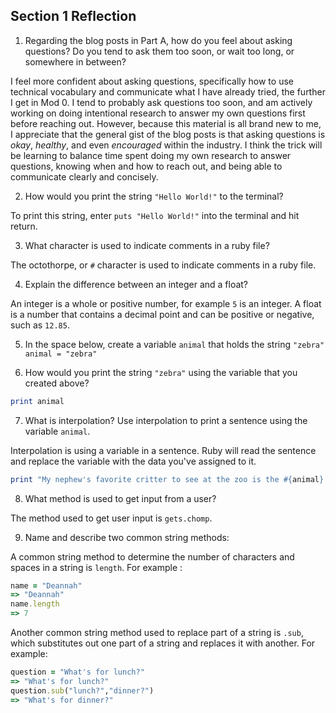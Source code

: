 ## Section 1 Reflection

1. Regarding the blog posts in Part A, how do you feel about asking questions? Do you tend to ask them too soon, or wait too long, or somewhere in between?

I feel more confident about asking questions, specifically how to use technical vocabulary and communicate what I have already tried, the further I get in Mod 0.  I tend to probably ask questions too soon, and am actively working on doing intentional research to answer my own questions first before reaching out.  However, because this material is all brand new to me, I appreciate that the general gist of the blog posts is that asking questions is _okay_, _healthy_, and even _encouraged_ within the industry.  I think the trick will be learning to balance time spent doing my own research to answer questions, knowing when and how to reach out, and being able to communicate clearly and concisely.  

2. How would you print the string `"Hello World!"` to the terminal?

To print this string, enter `puts "Hello World!"` into the terminal and hit return.

3. What character is used to indicate comments in a ruby file?

The octothorpe, or `#` character is used to indicate comments in a ruby file.

4. Explain the difference between an integer and a float?

An integer is a whole or positive number, for example `5` is an integer.  A float is a number that contains a decimal point and can be positive or negative, such as `12.85`.

5. In the space below, create a variable `animal` that holds the string `"zebra"`
`animal = "zebra"`

6. How would you print the string `"zebra"` using the variable that you created above?

```ruby
print animal
```

7. What is interpolation? Use interpolation to print a sentence using the variable `animal`.

Interpolation is using a variable in a sentence.  Ruby will read the sentence and replace the variable with the data you've assigned to it.
```ruby
print "My nephew's favorite critter to see at the zoo is the #{animal}."
```

8. What method is used to get input from a user?

The method used to get user input is `gets.chomp`.

9. Name and describe two common string methods:

A common string method to determine the number of characters and spaces in a string is `length`. For example :

```ruby
name = "Deannah"
=> "Deannah"
name.length
=> 7
```
Another common string method used to replace part of a string is `.sub`, which substitutes out one part of a string and replaces it with another.
For example:

```ruby
question = "What's for lunch?"
=> "What's for lunch?"
question.sub("lunch?","dinner?")
=> "What's for dinner?"
```
